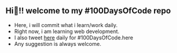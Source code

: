 ## Hi👋!!    welcome to my #100DaysOfCode repo

* Here, i will commit what i learn/work daily.
* Right now, i am learning web development.
* I also tweet [here](https://twitter.com/iprash155/) daily for #100DaysOfCode.here
* Any suggestion is always welcome.
